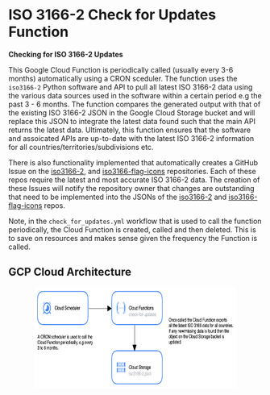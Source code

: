 # ISO 3166-2 Check for Updates Function

<!-- [![check-for-updates](https://github.com/amckenna41/iso3166-2/workflows/Check%20for%20ISO3166%20Updates/badge.svg)](https://github.com/amckenna41/iso3166-2/actions?query=workflowCheck%20for%20ISO3166%20Updates) -->

**Checking for ISO 3166-2 Updates**

This Google Cloud Function is periodically called (usually every 3-6 months) automatically using a CRON sceduler. The function uses the `iso3166-2` Python software and API to pull all latest ISO 3166-2 data using the various data sources used in the software within a certain period e.g the past 3 - 6 months. The function compares the generated output with that of the existing ISO 3166-2 JSON in the Google Cloud Storage bucket and will replace this JSON to integrate the latest data found such that the main API returns the latest data. Ultimately, this function ensures that the software and assoicated APIs are up-to-date with the latest ISO 3166-2 information for all countries/territories/subdivisions etc. 

There is also functionality implemented that automatically creates a GitHub Issue on the [iso3166-2](https://github.com/amckenna41/iso3166-2), and [iso3166-flag-icons](https://github.com/amckenna41/iso3166-flag-icons) repositories. Each of these repos require the latest and most accurate ISO 3166-2 data. The creation of these Issues will notify the repository owner that changes are outstanding that need to be implemented into the JSONs of the [iso3166-2](https://github.com/amckenna41/iso3166-2) and [iso3166-flag-icons](https://github.com/amckenna41/iso3166-flag-icons) repos. 

Note, in the `check_for_updates.yml` workflow that is used to call the function periodically, the Cloud Function is created, called and then deleted. This is to save on resources and makes sense given the frequency the Function is called.

GCP Cloud Architecture 
------------------------

<p align="center">
  <img src="https://raw.githubusercontent.com/amckenna41/iso3166-2/main/iso3166-2-check-for-updates/gcp_architecture.png" alt="gcp_arch" height="200" width="400"/>
</p>